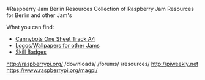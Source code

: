 #Raspberry Jam Berlin Resources
Collection of Raspberry Jam Resources for Berlin and other Jam's 

What you can find:

* [Cannybots One Sheet Track A4](cannybots/)
* [Logos/Wallpapers for other Jams](jam_resources/)
* [Skill Badges](skill_badges/)


http://raspberrypi.org/    /downloads/    /forums/    /resources/
http://piweekly.net
https://www.raspberrypi.org/magpi/